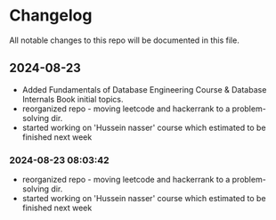 # Changelog

All notable changes to this repo will be documented in this file.

## 2024-08-23

- Added Fundamentals of Database Engineering Course & Database Internals Book initial topics.
- reorganized repo - moving leetcode and hackerrank to a problem-solving dir.
- started working on 'Hussein nasser' course which estimated to be finished next week


### 2024-08-23 08:03:42

- reorganized repo - moving leetcode and hackerrank to a problem-solving dir.
- started working on 'Hussein nasser' course which estimated to be finished next week
